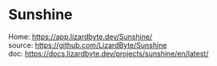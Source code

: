 # Sunshine
Home: https://app.lizardbyte.dev/Sunshine/  
source: https://github.com/LizardByte/Sunshine  
doc: https://docs.lizardbyte.dev/projects/sunshine/en/latest/
